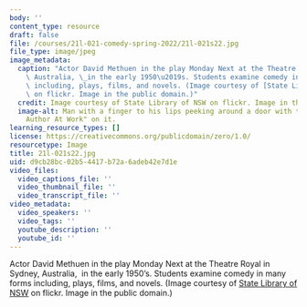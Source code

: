 ```yaml
---
body: ''
content_type: resource
draft: false
file: /courses/21l-021-comedy-spring-2022/21l-021s22.jpg
file_type: image/jpeg
image_metadata:
  caption: "Actor David Methuen in the play Monday Next at the Theatre Royal in Sydney,\
    \ Australia, \_in the early 1950\u2019s. Students examine comedy in many forms\
    \ including, plays, films, and novels. (Image courtesy of [State Library of NSW](https://flic.kr/p/7xfzrr)\
    \ on flickr. Image in the public domain.)"
  credit: Image courtesy of State Library of NSW on flickr. Image in the public domain.
  image-alt: Man with a finger to his lips peeking around a door with the sign "Quiet
    Author At Work" on it.
learning_resource_types: []
license: https://creativecommons.org/publicdomain/zero/1.0/
resourcetype: Image
title: 21l-021s22.jpg
uid: d9cb28bc-02b5-4417-b72a-6adeb42e7d1e
video_files:
  video_captions_file: ''
  video_thumbnail_file: ''
  video_transcript_file: ''
video_metadata:
  video_speakers: ''
  video_tags: ''
  youtube_description: ''
  youtube_id: ''
---
```

Actor David Methuen in the play Monday Next at the Theatre Royal in Sydney, Australia,  in the early 1950’s. Students examine comedy in many forms including, plays, films, and novels. (Image courtesy of [State Library of NSW](https://flic.kr/p/7xfzrr) on flickr. Image in the public domain.)